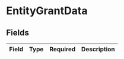 # EntityGrantData


## Fields

| Field       | Type        | Required    | Description |
| ----------- | ----------- | ----------- | ----------- |